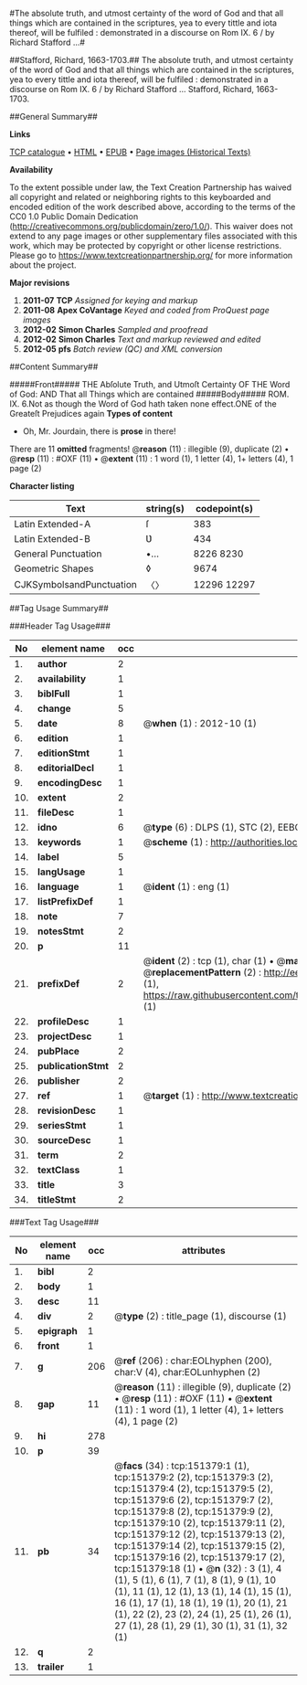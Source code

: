 #The absolute truth, and utmost certainty of the word of God and that all things which are contained in the scriptures, yea to every tittle and iota thereof, will be fulfiled : demonstrated in a discourse on Rom IX. 6 / by Richard Stafford ...#

##Stafford, Richard, 1663-1703.##
The absolute truth, and utmost certainty of the word of God and that all things which are contained in the scriptures, yea to every tittle and iota thereof, will be fulfiled : demonstrated in a discourse on Rom IX. 6 / by Richard Stafford ...
Stafford, Richard, 1663-1703.

##General Summary##

**Links**

[TCP catalogue](http://www.ota.ox.ac.uk/tcp/)  • 
[HTML](http://tei.it.ox.ac.uk/tcp/Texts-HTML/free/A93/A93730.html)  • 
[EPUB](http://tei.it.ox.ac.uk/tcp/Texts-EPUB/free/A93/A93730.epub) • 
[Page images (Historical Texts)](https://historicaltexts.jisc.ac.uk/eebo-42475313e)

**Availability**

To the extent possible under law, the Text Creation Partnership has waived all copyright and related or neighboring rights to this keyboarded and encoded edition of the work described above, according to the terms of the CC0 1.0 Public Domain Dedication (http://creativecommons.org/publicdomain/zero/1.0/). This waiver does not extend to any page images or other supplementary files associated with this work, which may be protected by copyright or other license restrictions. Please go to https://www.textcreationpartnership.org/ for more information about the project.

**Major revisions**

1. __2011-07__ __TCP__ *Assigned for keying and markup*
1. __2011-08__ __Apex CoVantage__ *Keyed and coded from ProQuest page images*
1. __2012-02__ __Simon Charles__ *Sampled and proofread*
1. __2012-02__ __Simon Charles__ *Text and markup reviewed and edited*
1. __2012-05__ __pfs__ *Batch review (QC) and XML conversion*

##Content Summary##

#####Front#####
THE Abſolute Truth, and Utmoſt Certainty OF THE Word of God: AND That all Things which are contained
#####Body#####
ROM. IX. 6.Not as though the Word of God hath taken none effect.ONE of the Greateſt Prejudices again
**Types of content**

  * Oh, Mr. Jourdain, there is **prose** in there!

There are 11 **omitted** fragments! 
 @__reason__ (11) : illegible (9), duplicate (2)  •  @__resp__ (11) : #OXF (11)  •  @__extent__ (11) : 1 word (1), 1 letter (4), 1+ letters (4), 1 page (2)

**Character listing**


|Text|string(s)|codepoint(s)|
|---|---|---|
|Latin Extended-A|ſ|383|
|Latin Extended-B|Ʋ|434|
|General Punctuation|•…|8226 8230|
|Geometric Shapes|◊|9674|
|CJKSymbolsandPunctuation|〈〉|12296 12297|

##Tag Usage Summary##

###Header Tag Usage###

|No|element name|occ|attributes|
|---|---|---|---|
|1.|__author__|2||
|2.|__availability__|1||
|3.|__biblFull__|1||
|4.|__change__|5||
|5.|__date__|8| @__when__ (1) : 2012-10 (1)|
|6.|__edition__|1||
|7.|__editionStmt__|1||
|8.|__editorialDecl__|1||
|9.|__encodingDesc__|1||
|10.|__extent__|2||
|11.|__fileDesc__|1||
|12.|__idno__|6| @__type__ (6) : DLPS (1), STC (2), EEBO-CITATION (1), OCLC (1), VID (1)|
|13.|__keywords__|1| @__scheme__ (1) : http://authorities.loc.gov/ (1)|
|14.|__label__|5||
|15.|__langUsage__|1||
|16.|__language__|1| @__ident__ (1) : eng (1)|
|17.|__listPrefixDef__|1||
|18.|__note__|7||
|19.|__notesStmt__|2||
|20.|__p__|11||
|21.|__prefixDef__|2| @__ident__ (2) : tcp (1), char (1)  •  @__matchPattern__ (2) : ([0-9\-]+):([0-9IVX]+) (1), (.+) (1)  •  @__replacementPattern__ (2) : http://eebo.chadwyck.com/downloadtiff?vid=$1&page=$2 (1), https://raw.githubusercontent.com/textcreationpartnership/Texts/master/tcpchars.xml#$1 (1)|
|22.|__profileDesc__|1||
|23.|__projectDesc__|1||
|24.|__pubPlace__|2||
|25.|__publicationStmt__|2||
|26.|__publisher__|2||
|27.|__ref__|1| @__target__ (1) : http://www.textcreationpartnership.org/docs/. (1)|
|28.|__revisionDesc__|1||
|29.|__seriesStmt__|1||
|30.|__sourceDesc__|1||
|31.|__term__|2||
|32.|__textClass__|1||
|33.|__title__|3||
|34.|__titleStmt__|2||


###Text Tag Usage###

|No|element name|occ|attributes|
|---|---|---|---|
|1.|__bibl__|2||
|2.|__body__|1||
|3.|__desc__|11||
|4.|__div__|2| @__type__ (2) : title_page (1), discourse (1)|
|5.|__epigraph__|1||
|6.|__front__|1||
|7.|__g__|206| @__ref__ (206) : char:EOLhyphen (200), char:V (4), char:EOLunhyphen (2)|
|8.|__gap__|11| @__reason__ (11) : illegible (9), duplicate (2)  •  @__resp__ (11) : #OXF (11)  •  @__extent__ (11) : 1 word (1), 1 letter (4), 1+ letters (4), 1 page (2)|
|9.|__hi__|278||
|10.|__p__|39||
|11.|__pb__|34| @__facs__ (34) : tcp:151379:1 (1), tcp:151379:2 (2), tcp:151379:3 (2), tcp:151379:4 (2), tcp:151379:5 (2), tcp:151379:6 (2), tcp:151379:7 (2), tcp:151379:8 (2), tcp:151379:9 (2), tcp:151379:10 (2), tcp:151379:11 (2), tcp:151379:12 (2), tcp:151379:13 (2), tcp:151379:14 (2), tcp:151379:15 (2), tcp:151379:16 (2), tcp:151379:17 (2), tcp:151379:18 (1)  •  @__n__ (32) : 3 (1), 4 (1), 5 (1), 6 (1), 7 (1), 8 (1), 9 (1), 10 (1), 11 (1), 12 (1), 13 (1), 14 (1), 15 (1), 16 (1), 17 (1), 18 (1), 19 (1), 20 (1), 21 (1), 22 (2), 23 (2), 24 (1), 25 (1), 26 (1), 27 (1), 28 (1), 29 (1), 30 (1), 31 (1), 32 (1)|
|12.|__q__|2||
|13.|__trailer__|1||

